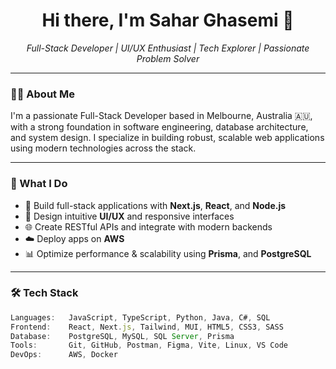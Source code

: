 <h1 align="center">Hi there, I'm Sahar Ghasemi 👋</h1>
<p align="center">
  <em>Full-Stack Developer | UI/UX Enthusiast | Tech Explorer | Passionate Problem Solver</em>
</p>

---

### 👩‍💻 About Me

I'm a passionate Full-Stack Developer based in Melbourne, Australia 🇦🇺, with a strong foundation in software engineering, database architecture, and system design.
I specialize in building robust, scalable web applications using modern technologies across the stack.

---

### 💼 What I Do

- 🔧 Build full-stack applications with **Next.js**, **React**, and **Node.js**
- 🧠 Design intuitive **UI/UX** and responsive interfaces
- 🌐 Create RESTful APIs and integrate with modern backends
- ☁️ Deploy apps on **AWS**
- 📊 Optimize performance & scalability using **Prisma**, and  **PostgreSQL**

---

### 🛠 Tech Stack

```ts
Languages:   JavaScript, TypeScript, Python, Java, C#, SQL
Frontend:    React, Next.js, Tailwind, MUI, HTML5, CSS3, SASS
Database:    PostgreSQL, MySQL, SQL Server, Prisma
Tools:       Git, GitHub, Postman, Figma, Vite, Linux, VS Code
DevOps:      AWS, Docker
